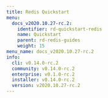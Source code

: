 ```yaml
---
title: Redis Quickstart
menu:
  docs_v2020.10.27-rc.2:
    identifier: rd-quickstart-redis
    name: Quickstart
    parent: rd-redis-guides
    weight: 15
menu_name: docs_v2020.10.27-rc.2
info:
  cli: v0.14.0-rc.2
  community: v0.14.0-rc.2
  enterprise: v0.1.0-rc.2
  installer: v0.14.0-rc.2
  version: v2020.10.27-rc.2
---
```


